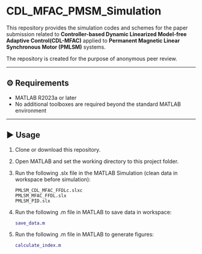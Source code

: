 # CDL_MFAC_PMSM_Simulation
This repository provides the simulation codes and schemes for the paper submission related to **Controller-based Dynamic Linearized Model-free Adaptive Control(CDL-MFAC)** applied to **Permanent Magnetic Linear Synchronous Motor (PMLSM)** systems. 


The repository is created for the purpose of anonymous peer review.


---

## ⚙️ Requirements

- MATLAB R2023a or later
- No additional toolboxes are required beyond the standard MATLAB environment  

---

## ▶️ Usage

1. Clone or download this repository.  
2. Open MATLAB and set the working directory to this project folder.  
3. Run the following .slx file in the MATLAB Simulation (clean data in workspace before simulation):

   ```Simulation
   PMLSM_CDL_MFAC_FFDLc.slxc
   PMLSM_MFAC_FFDL.slx
   PMLSM_PID.slx

4. Run the following .m file in MATLAB to save data in workspace:

   ```MATLAB
   save_data.m

5. Run the following .m file in MATLAB to generate figures:

   ```MATLAB
   calculate_index.m
